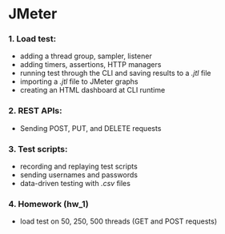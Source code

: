 # JMeter

### 1. Load test:
- adding a thread group, sampler, listener
- adding timers, assertions, HTTP managers
- running test through the CLI and saving results to a *.jtl* file
- importing a *.jtl* file to JMeter graphs
- creating an HTML dashboard at CLI runtime

### 2. REST APIs:
- Sending POST, PUT, and DELETE requests

### 3. Test scripts: 
- recording and replaying test scripts
- sending usernames and passwords
- data-driven testing with *.csv* files

### 4. Homework (hw_1)
- load test on 50, 250, 500 threads (GET and POST requests)